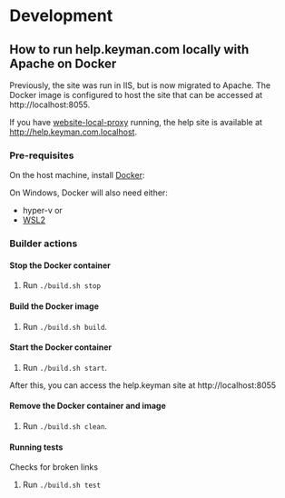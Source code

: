 # Development

## How to run help.keyman.com locally with Apache on Docker

Previously, the site was run in IIS, but is now migrated to Apache. The Docker image is configured to host the site that can be accessed at http://localhost:8055.

If you have [website-local-proxy](https://github.com/keymanapp/website-local-proxy) running, the help site is available at
http://help.keyman.com.localhost.

### Pre-requisites

On the host machine, install [Docker](https://docs.docker.com/get-docker/):

On Windows, Docker will also need either:
* hyper-v or
* [WSL2](https://ubuntu.com/tutorials/install-ubuntu-on-wsl2-on-windows-10#1-overview)

### Builder actions

#### Stop the Docker container
1. Run `./build.sh stop`

#### Build the Docker image
1. Run `./build.sh build`.

#### Start the Docker container
1. Run `./build.sh start`.

After this, you can access the help.keyman site at http://localhost:8055

#### Remove the Docker container and image
1. Run `./build.sh clean`.

#### Running tests
Checks for broken links
1. Run `./build.sh test`
